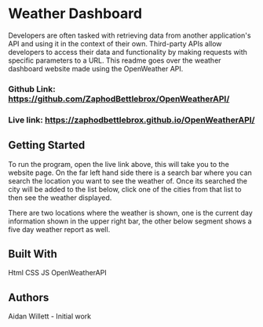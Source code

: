 # Weather Dashboard

Developers are often tasked with retrieving data from another application's API and using it in the context of their own. Third-party APIs allow developers to access their data and functionality by making requests with specific parameters to a URL. This readme goes over the weather dashboard website made using the OpenWeather API.

### Github Link: https://github.com/ZaphodBettlebrox/OpenWeatherAPI/

### Live link: https://zaphodbettlebrox.github.io/OpenWeatherAPI/

## Getting Started
To run the program, open the live link above, this will take you to the website page. On the far left hand side there is a search bar where you can search the location you want to see the weather of. Once its searched the city will be added to the list below, click one of the cities from that list to then see the weather displayed. 

There are two locations where the weather is shown, one is the current day information shown in the upper right bar, the other below segment shows a five day weather report as well.

## Built With
Html
CSS
JS
OpenWeatherAPI

## Authors
Aidan Willett - Initial work
